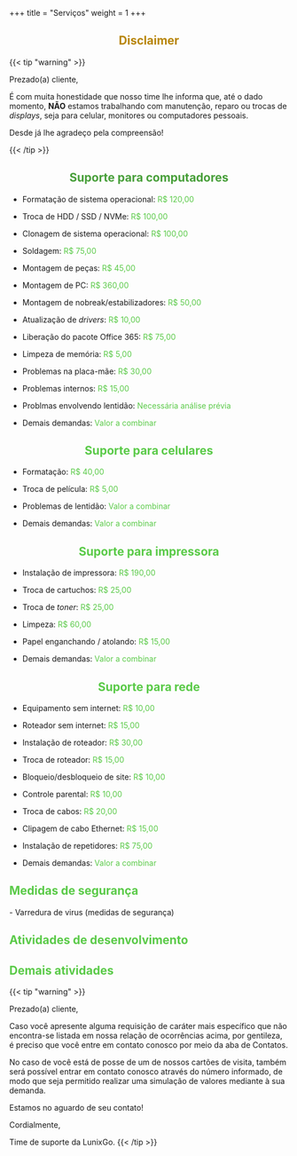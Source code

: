 +++
title = "Serviços"
weight = 1
+++

<!-- ### Suporte para computadores -->

<center>
    <h2>
        <span style="color:#b8860b">Disclaimer</span>
    </h2>
</center>

{{< tip "warning" >}}

Prezado(a) cliente,

É com muita honestidade que nosso time lhe informa que, até o dado momento, **NÃO** estamos trabalhando com manutenção, reparo ou trocas de _displays_, seja para celular, monitores ou computadores pessoais.

Desde já lhe agradeço pela compreensão!

{{< /tip >}}


<center>
    <h2>
        <span style="color:#489f3a">Suporte para computadores</span>
    </h2>
</center>

- Formatação de sistema operacional: <span style="color:#5aca48">R$ 120,00</span>

- Troca de HDD / SSD / NVMe: <span style="color:#5aca48">R$ 100,00</span>

- Clonagem de sistema operacional: <span style="color:#5aca48">R$ 100,00</span>

- Soldagem: <span style="color:#5aca48">R$ 75,00</span>

- Montagem de peças: <span style="color:#5aca48">R$ 45,00</span>

- Montagem de PC: <span style="color:#5aca48">R$ 360,00</span>

- Montagem de nobreak/estabilizadores: <span style="color:#5aca48">R$ 50,00</span>

- Atualização de _drivers_: <span style="color:#5aca48">R$ 10,00</span>

- Liberação do pacote Office 365: <span style="color:#5aca48">R$ 75,00</span>

- Limpeza de memória: <span style="color:#5aca48">R$ 5,00</span>

- Problemas na placa-mãe: <span style="color:#5aca48">R$ 30,00</span>

- Problemas internos: <span style="color:#5aca48">R$ 15,00</span>

- Problmas envolvendo lentidão: <span style="color:#5aca48">Necessária análise prévia</span>

- Demais demandas: <span style="color:#5aca48">Valor a combinar</span>

<center>
    <h2>
        <span style="color:#5aca48">Suporte para celulares</span>
    </h2>
</center>

- Formatação: <span style="color:#5aca48">R$ 40,00</span>

- Troca de película: <span style="color:#5aca48">R$ 5,00</span>

- Problemas de lentidão: <span style="color:#5aca48">Valor a combinar</span>

- Demais demandas: <span style="color:#5aca48">Valor a combinar</span>

<center>
    <h2>
        <span style="color:#5aca48">Suporte para impressora</span>
    </h2>
</center>

- Instalação de impressora: <span style="color:#5aca48">R$ 190,00</span>

- Troca de cartuchos: <span style="color:#5aca48">R$ 25,00</span>

- Troca de _toner_: <span style="color:#5aca48">R$ 25,00</span>

- Limpeza: <span style="color:#5aca48">R$ 60,00</span>

- Papel enganchando / atolando: <span style="color:#5aca48">R$ 15,00</span>

- Demais demandas: <span style="color:#5aca48">Valor a combinar</span>

<center>
    <h2>
        <span style="color:#5aca48">Suporte para rede</span>
    </h2>
</center>

- Equipamento sem internet: <span style="color:#5aca48">R$ 10,00</span>

- Roteador sem internet: <span style="color:#5aca48">R$ 15,00</span>

- Instalação de roteador: <span style="color:#5aca48">R$ 30,00</span>

- Troca de roteador: <span style="color:#5aca48">R$ 15,00</span>

- Bloqueio/desbloqueio de site: <span style="color:#5aca48">R$ 10,00</span>

- Controle parental: <span style="color:#5aca48">R$ 10,00</span>

- Troca de cabos: <span style="color:#5aca48">R$ 20,00</span>

- Clipagem de cabo Ethernet: <span style="color:#5aca48">R$ 15,00</span>

- Instalação de repetidores: <span style="color:#5aca48">R$ 75,00</span>

- Demais demandas: <span style="color:#5aca48">Valor a combinar</span>

<h2>
    <span style="color:#5aca48">Medidas de segurança</span>
</h2>
- Varredura de virus (medidas de segurança)

<h2>
    <span style="color:#5aca48">Atividades de desenvolvimento</span>
</h2>

<h2>
    <span style="color:#5aca48">Demais atividades</span>
</h2>


{{< tip "warning" >}}

Prezado(a) cliente,

Caso você apresente alguma requisição de caráter mais específico que não encontra-se listada em nossa relação de ocorrências acima, por gentileza, é preciso que você entre em contato conosco por meio da aba de Contatos.

No caso de você está de posse de um de nossos cartões de visita, também será possível entrar em contato conosco através do número informado, de modo que seja permitido realizar uma simulação de valores mediante à sua demanda.

Estamos no aguardo de seu contato!

Cordialmente,

Time de suporte da LunixGo. 
{{< /tip >}}

<!-- {{< button "./example" "Tutorials" "mb-1" >}} -->

<!-- {{< button "../docs/" "Back to docs" >}} -->